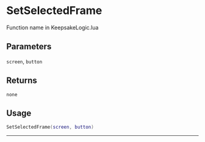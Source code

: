 # SetSelectedFrame
Function name in KeepsakeLogic.lua
## Parameters
`screen`, `button`
## Returns
`none`
## Usage
```lua
SetSelectedFrame(screen, button)
```
---
